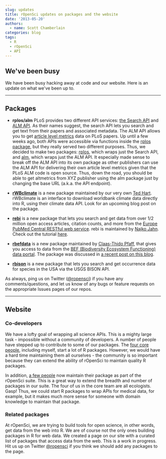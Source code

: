 ```yaml
---
slug: updates
title: rOpenSci updates on packages and the website
date: '2013-05-20'
authors:
  - name: Scott Chamberlain
categories: blog
tags:
  - R
  - rOpenSci
  - API
---
```


## We've been busy

We have been busy hacking away at code and our website. Here is an update on what we've been up to.

***

## Packages

- **rplos/alm** PLoS provides two different API services: [the Search API](http://api.plos.org/solr/examples/) and [ALM API](https://github.com/articlemetrics/alm/wiki). As their names suggest, the search API lets you search and get text from their papers and associated metadata. The ALM API allows you to get [article level metrics](http://altmetrics.org/manifesto/) data on PLoS papers. Up until a few weeks ago, both APIs were accessible via functions inside the [rplos package](https://github.com/ropensci/rplos), but they really served two different purposes. Thus, we decided to make two packages: [rplos](https://github.com/ropensci/rplos), which wraps just the Search API, and [alm](https://github.com/ropensci/alm), which wraps just the ALM API. It especially made sense to break off the ALM API into its own package as other publishers can use the ALM API for delivering their own article level metrics given that the PLoS ALM code is open source. Thus, down the road, you should be able to get altmetrics from XYZ publisher using the alm package just by changing the base URL (a.k.a. the API endpoint).

- [**rWBclimate**](https://github.com/ropensci/rWBclimate) is a new package maintained by our very own [Ted Hart](http://emhart.github.io/). rWBclimate is an interface to download worldbank climate data directly into R, using their climate data API. Look for an upcoming blog post on the package.

- [**rebi**](https://github.com/ropensci/rebi) is a new package that lets you search and get data from over 1/2 million open access articles, citation counts, and more from the [Europe PubMed Central RESTful web service](http://europepmc.org/RestfulWebService). rebi is maintained by [Najko Jahn](http://ropensci.org/community/#community). Check out the tutorial [here](http://ropensci.github.io/rebi/).

- [**rbefdata**](https://github.com/ropensci/rbefdata) is a new package maintained by [Claas-Thido Pfaff](http://ropensci.org/community/#community), that gives you access to data from the [BEF (Biodiversity Ecosystem Functioning) data portal](http://china.befdata.biow.uni-leipzig.de/). The package was discussed in [a recent post on this blog](http://ropensci.org/blog/2013/05/10/introducing-befdata/).

- [**rbison**](https://github.com/ropensci/rbison) is a new package that lets you search and get occurrence data for species in the USA via the USGS BISON API.

As always, ping us on Twitter ([@ropensci](https://twitter.com/ropensci)) if you have any comments/questions, and let us know of any bugs or feature requests on the appropriate Issues pages of our repos.

***

## Website

### Co-developers

We have a lofty goal of wrapping all science APIs. This is a mighty large task - impossible without a community of developers. A number of people have stepped up to contribute to some of our packages. The [four core people](http://ropensci.org/about/#devteam), including myself, start a lot of R packages. However, we would have a hard time maintaining them all ourselves - the community is so important because they can extend the ability of rOpenSci to maintain quality R packages.

In addition, [a few people](http://ropensci.org/community/#community) now maintain their package as part of the rOpenSci suite. This is a great way to extend the breadth and number of packages in our suite. The four of us in the core team are all ecologists. Gasp! Thus, we could start R packages to wrap APIs for medical data, for example, but it makes much more sense for someone with domain knowledge to maintain that package.

### Related packages

At rOpenSci, we are trying to build tools for open science, in other words, get  data from the web into R. We are of course not the only ones building packages in R for web data. We created a page on our site with a curated list of packages that access data from the web. This is a work in progress. Hit us up on Twitter [@ropensci](https://twitter.com/ropensci) if you think we should add any packages to the page.

